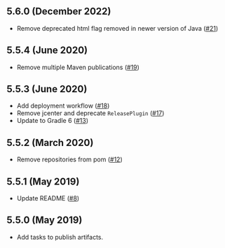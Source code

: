 5.6.0 (December 2022)
---------------------

- Remove deprecated html flag removed in newer version of Java ([#21](https://github.com/ome/omero-artifact-plugin/pull/21))

5.5.4 (June 2020)
-----------------

- Remove multiple Maven publications ([#19](https://github.com/ome/omero-artifact-plugin/pull/19))

5.5.3 (June 2020)
-----------------

- Add deployment workflow ([#18](https://github.com/ome/omero-artifact-plugin/pull/18))
- Remove jcenter and deprecate `ReleasePlugin` ([#17](https://github.com/ome/omero-artifact-plugin/pull/17))
- Update to Gradle 6 ([#13](https://github.com/ome/omero-artifact-plugin/pull/13))

5.5.2 (March 2020)
------------------

- Remove repositories from pom ([#12](https://github.com/ome/omero-artifact-plugin/pull/12))

5.5.1 (May 2019)
----------------

- Update README ([#8](https://github.com/ome/omero-artifact-plugin/pull/8))

5.5.0 (May 2019)
----------------

- Add tasks to publish artifacts.
